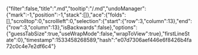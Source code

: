 {"filter":false,"title":".md","tooltip":"/.md","undoManager":{"mark":-1,"position":-1,"stack":[]},"ace":{"folds":[],"scrolltop":0,"scrollleft":0,"selection":{"start":{"row":3,"column":13},"end":{"row":3,"column":13},"isBackwards":false},"options":{"guessTabSize":true,"useWrapMode":false,"wrapToView":true},"firstLineState":0},"timestamp":1533458268589,"hash":"e07d7306aef446e6f8426b4fa72c0c4e7e2df6c4"}